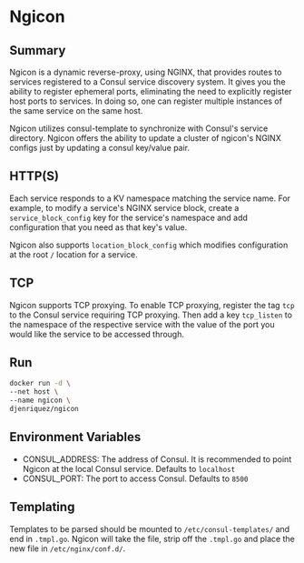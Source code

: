 # Ngicon

## Summary
Ngicon is a dynamic reverse-proxy, using NGINX, that provides routes to services registered to a Consul service discovery system. It gives you the ability to register ephemeral ports, eliminating the need to explicitly register host ports to services. In doing so, one can register multiple instances of the same service on the same host.

Ngicon utilizes consul-template to synchronize with Consul's service directory. Ngicon offers the ability to update a cluster of ngicon's NGINX configs just by updating a consul key/value pair.

## HTTP(S)
Each service responds to a KV namespace matching the service name. For example, to modify a service's NGINX service block, create a `service_block_config` key for the service's namespace and add configuration that you need as that key's value.

Ngicon also supports `location_block_config` which modifies configuration at the root `/` location for a service.

## TCP
Ngicon supports TCP proxying. To enable TCP proxying, register the tag `tcp` to the Consul service requiring TCP proxying. Then add a key `tcp_listen` to the namespace of the respective service with the value of the port you would like the service to be accessed through.

## Run
```bash
docker run -d \
--net host \
--name ngicon \
djenriquez/ngicon
```

## Environment Variables
* CONSUL_ADDRESS: The address of Consul. It is recommended to point Ngicon at the local Consul service. Defaults to `localhost`
* CONSUL_PORT: The port to access Consul. Defaults to `8500`

## Templating
Templates to be parsed should be mounted to `/etc/consul-templates/` and end in `.tmpl.go`. Ngicon will take the file, strip off the `.tmpl.go` and place the new file in `/etc/nginx/conf.d/`.